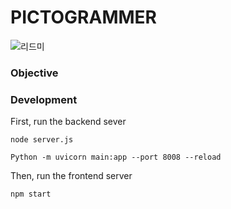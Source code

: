 # PICTOGRAMMER

![리드미](https://github.com/maylh/pictogrammer/assets/113450966/da07c4da-723f-4387-966c-cfbb25c7409d)


### Objective


### Development

First, run the backend sever
```
node server.js
```
```
Python -m uvicorn main:app --port 8008 --reload
```

Then, run the frontend server
```
npm start
```

